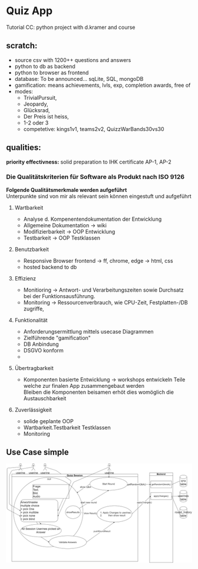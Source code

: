 # Quiz App
Tutorial CC: python project with d.kramer and course 

## scratch:  
- source csv with 1200++ questions and answers
- python to db as backend
- python to browser as frontend
- database: To be announced... sqLite, SQL, mongoDB
- gamification: means achievements, lvls, exp, completion awards, free of
- modes:    
     - TrivialPursuit,
     - Jeopardy,
     - Glücksrad,
     - Der Preis ist heiss,
     - 1-2 oder 3
     - competetive: kings1v1, teams2v2, QuizzWarBands30vs30


## qualities:
**priority effectivness:** solid preparation to IHK certificate AP-1, AP-2
### Die Qualitätskriterien für Software als Produkt nach ISO 9126
**Folgende Qualitätsmerkmale werden aufgeführt**  
Unterpunkte sind von mir als relevant sein können eingestuft und aufgeführt

1. Wartbarkeit  
    - Analyse d. Kompenentendokumentation der Entwicklung  
    - Allgemeine Dokumentation -> wiki
    - Modifizierbarkeit -> OOP Entwicklung
    - Testbarkeit -> OOP Testklassen  

2. Benutzbarkeit
    - Responsive Browser frontend -> ff, chrome, edge -> html, css
    - hosted backend to db

3. Effizienz
    - Monitioring -> Antwort- und Verarbeitungszeiten sowie Durchsatz bei der Funktionsausführung.
    - Monitoring -> Ressourcenverbrauch, wie CPU-Zeit, Festplatten-/DB zugriffe,

4. Funktionalität
    - Anforderungsermittlung mittels usecase Diagrammen
    - Zielführende "gamification"
    - DB Anbindung
    - DSGVO konform
    - 

5. Übertragbarkeit
    - Komponenten basierte Entwicklung -> workshops entwickeln Teile welche zur finalen App zusammengebaut werden  
    Bleiben die Komponenten beisamen erhöt dies womöglich die Austauschbarkeit

6. Zuverlässigkeit
    - solide geplante OOP 
    - Wartbarkeit.Testbarkeit Testklassen
    - Monitoring


## Use Case simple
![lambda: multi_user -> (front,back,db)](usecase_quiz_0_0_4.png)